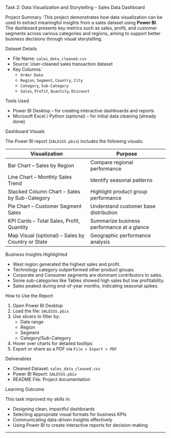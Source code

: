 Task 2: Data Visualization and Storytelling – Sales Data Dashboard

Project Summary :This project demonstrates how data visualization can be used to extract meaningful insights from a sales dataset using **Power BI**. The dashboard presents key metrics such as sales, profit, and customer segments across various categories and regions, aiming to support better business decisions through visual storytelling.


Dataset Details
- File Name: `sales_data_cleaned.csv`
- Source: User-cleaned sales transaction dataset
- Key Columns:
  - `Order Date`
  - `Region`, `Segment`, `Country`, `City`
  - `Category`, `Sub-Category`
  - `Sales`, `Profit`, `Quantity`, `Discount`

 Tools Used

- Power BI Desktop – for creating interactive dashboards and reports
- Microsoft Excel / Python (optional) – for initial data cleaning (already done)

Dashboard Visuals

The Power BI report (`SALESSS.pbix`) includes the following visuals:

| Visualization | Purpose |
|---------------|---------|
| Bar Chart – Sales by Region | Compare regional performance |
| Line Chart – Monthly Sales Trend | Identify seasonal patterns |
| Stacked Column Chart – Sales by Sub-Category | Highlight product group performance |
| Pie Chart – Customer Segment Sales | Understand customer base distribution |
| KPI Cards – Total Sales, Profit, Quantity | Summarize business performance at a glance |
| Map Visual (optional) – Sales by Country or State | Geographic performance analysis |


Business Insights Highlighted
- West region generated the highest sales and profit.
- Technology category outperformed other product groups.
- Corporate and Consumer segments are dominant contributors to sales.
- Some sub-categories like Tables showed high sales but low profitability.
- Sales peaked during end-of-year months, indicating seasonal spikes.



How to Use the Report
1. Open Power BI Desktop
2. Load the file: `SALESSS.pbix`
3. Use slicers to filter by:
   - Date range
   - Region
   - Segment
   - Category/Sub-Category
4. Hover over charts for detailed tooltips
5. Export or share as a PDF via `File > Export > PDF`

 Deliverables
- Cleaned Dataset: `sales_data_cleaned.csv`
- Power BI Report: `SALESSS.pbix`
- README File: Project documentation

Learning Outcome

This task improved my skills in:
- Designing clean, impactful dashboards
- Selecting appropriate visual formats for business KPIs
- Communicating data-driven insights effectively
- Using Power BI to create interactive reports for decision-making

---

